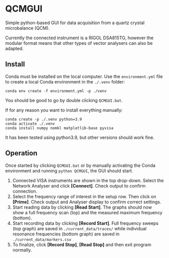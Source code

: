 # QCMGUI

Simple python-based GUI for data acquisition from a quartz crystal microbalance (QCM).

Currently the connected instrument is a RIGOL DSA815TG, however the modular
format means that other types of vector analysers can also be adapted.

## Install

Conda must be installed on the local computer. Use the `environment.yml` file to
create a local Conda environment in the `./.venv` folder:

    conda env create -f environment.yml -p ./venv

You should be good to go by double clicking `QCMGUI.bat`.

If for any reason you want to install everything manually:

    conda create -p ./.venv python=3.9
    conda activate ./.venv
    conda install numpy nomkl matplotlib-base pyvisa


It has been tested using python3.9, but other versions should work fine.

## Operation

Once started by clicking `QCMGUI.bat` or by manually activating the Conda
environment and running `python QCMGUI`, the GUI should start.

1. Connected VISA instruments are shown in the top drop-down. Select the Network
   Analyser and click **[Connect]**. Check output to confirm connection.
2. Select the frequency range of interest in the setup row. Then click on
   **[Prime]**. Check output and Analyser display to confirm correct settings.
3. Start reading data by clicking **[Read Start]**. The graphs should now show a
   full frequency scan (top) and the measured maximum frequency (bottom).
4. Start recording data by clicking **[Record Start]**. Full frequency sweeps
   (top graph) are saved in `./current_data/traces/` while individual resonance
   frequencies (bottom graph) are saved in `./current_data/markers.csv`
5. To finalize, click **[Record Stop]**, **[Read Stop]** and then exit program
   normally.

